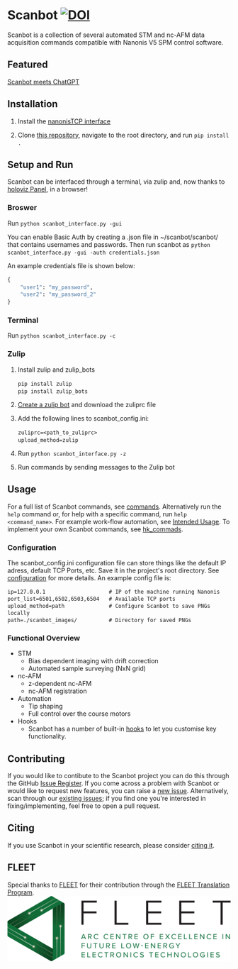 # Scanbot       [![DOI](https://zenodo.org/badge/487719232.svg)](https://zenodo.org/badge/latestdoi/487719232)

Scanbot is a collection of several automated STM and nc-AFM data acquisition commands compatible with Nanonis V5 SPM control software.

## Featured
[Scanbot meets ChatGPT](./featured)

## Installation
1.  Install the [nanonisTCP interface](https://github.com/New-Horizons-SPM/nanonisTCP)

2. Clone [this repository](https://github.com/New-Horizons-SPM/scanbot), navigate to the root directory, and run ```pip install .```

## Setup and Run
Scanbot can be interfaced through a terminal, via zulip and, now thanks to [holoviz Panel](https://panel.holoviz.org/), in a browser!

### Broswer
Run ```python scanbot_interface.py -gui```

You can enable Basic Auth by creating a .json file in ~/scanbot/scanbot/ that contains usernames and passwords. Then run scanbot as ```python scanbot_interface.py -gui -auth credentials.json```
 
An example credentials file is shown below:
```Python
{
    "user1": "my_password",
    "user2": "my_password_2"
}
```

### Terminal
Run ```python scanbot_interface.py -c```

### Zulip
1. Install zulip and zulip_bots
    
    ```pip install zulip```<br>
    ```pip install zulip_bots```
    
2. [Create a zulip bot](https://zulip.com/help/add-a-bot-or-integration) and download the zuliprc file

3. Add the following lines to scanbot_config.ini:
    
    ```zuliprc=<path_to_zuliprc>```<br>
    ```upload_method=zulip```

4. Run ```python scanbot_interface.py -z```
5. Run commands by sending messages to the Zulip bot

## Usage
For a full list of Scanbot commands, see [commands](./commands). Alternatively run the ```help``` command or, for help with a specific command, run ```help <command_name>```.
For example work-flow automation, see [Intended Usage](./automation/#intended-usage). To implement your own Scanbot commands, see [hk_commads](./hooks/#hk_commands).

### Configuration
The scanbot_config.ini configuration file can store things like the default IP adress, default TCP Ports, etc. Save it in the project's root directory.
See [configuration](./configuration.md) for more details.
An example config file is:
```
ip=127.0.0.1                    # IP of the machine running Nanonis
port_list=6501,6502,6503,6504   # Available TCP ports
upload_method=path              # Configure Scanbot to save PNGs locally
path=./scanbot_images/          # Directory for saved PNGs

```

### Functional Overview
* STM
    - Bias dependent imaging with drift correction
    - Automated sample surveying (NxN grid)
* nc-AFM
    - z-dependent nc-AFM
    - nc-AFM registration
* Automation
    - Tip shaping
    - Full control over the course motors
* Hooks
    - Scanbot has a number of built-in [hooks](./hooks) to let you customise key functionality.

## Contributing
If you would like to contibute to the Scanbot project you can do this through the GitHub [Issue Register](https://github.com/New-Horizons-SPM/scanbot/issues).
If you come across a problem with Scanbot or would like to request new features, you can raise a [new issue](https://github.com/New-Horizons-SPM/scanbot/issues/new).
Alternatively, scan through our [existing issues](https://github.com/New-Horizons-SPM/scanbot/issues); if you find one you're interested in fixing/implementing, feel free to open a pull request.

## Citing

If you use Scanbot in your scientific research, please consider [citing it](https://zenodo.org/badge/latestdoi/487719232).

## FLEET
Special thanks to [FLEET](https://www.fleet.org.au/) for their contribution through the [FLEET Translation Program](https://www.fleet.org.au/translation/#:~:text=A%20new%20FLEET%20program%20provides,translation%20skills%20in%20Centre%20membership.).
![FLEETLogo](fleet-logo.png)